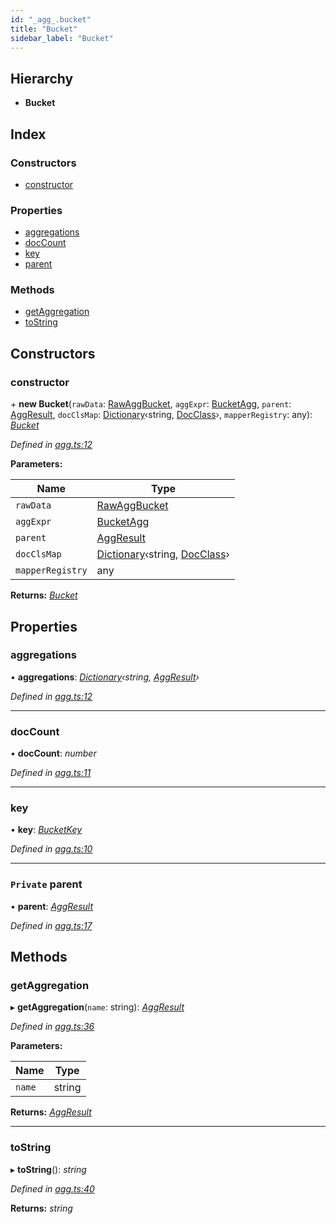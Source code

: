 ```yaml
---
id: "_agg_.bucket"
title: "Bucket"
sidebar_label: "Bucket"
---
```


## Hierarchy

* **Bucket**

## Index

### Constructors

* [constructor](_agg_.bucket.md#constructor)

### Properties

* [aggregations](_agg_.bucket.md#aggregations)
* [docCount](_agg_.bucket.md#doccount)
* [key](_agg_.bucket.md#key)
* [parent](_agg_.bucket.md#private-parent)

### Methods

* [getAggregation](_agg_.bucket.md#getaggregation)
* [toString](_agg_.bucket.md#tostring)

## Constructors

###  constructor

\+ **new Bucket**(`rawData`: [RawAggBucket](../modules/_types_.md#rawaggbucket), `aggExpr`: [BucketAgg](_agg_.bucketagg.md), `parent`: [AggResult](_agg_.aggresult.md), `docClsMap`: [Dictionary](../modules/_types_.md#dictionary)‹string, [DocClass](../modules/_document_.md#docclass)›, `mapperRegistry`: any): *[Bucket](_agg_.bucket.md)*

*Defined in [agg.ts:12](https://github.com/kindritskyiMax/elasticmagic-js/blob/c9215ce/src/agg.ts#L12)*

**Parameters:**

Name | Type |
------ | ------ |
`rawData` | [RawAggBucket](../modules/_types_.md#rawaggbucket) |
`aggExpr` | [BucketAgg](_agg_.bucketagg.md) |
`parent` | [AggResult](_agg_.aggresult.md) |
`docClsMap` | [Dictionary](../modules/_types_.md#dictionary)‹string, [DocClass](../modules/_document_.md#docclass)› |
`mapperRegistry` | any |

**Returns:** *[Bucket](_agg_.bucket.md)*

## Properties

###  aggregations

• **aggregations**: *[Dictionary](../modules/_types_.md#dictionary)‹string, [AggResult](_agg_.aggresult.md)›*

*Defined in [agg.ts:12](https://github.com/kindritskyiMax/elasticmagic-js/blob/c9215ce/src/agg.ts#L12)*

___

###  docCount

• **docCount**: *number*

*Defined in [agg.ts:11](https://github.com/kindritskyiMax/elasticmagic-js/blob/c9215ce/src/agg.ts#L11)*

___

###  key

• **key**: *[BucketKey](../modules/_agg_.md#bucketkey)*

*Defined in [agg.ts:10](https://github.com/kindritskyiMax/elasticmagic-js/blob/c9215ce/src/agg.ts#L10)*

___

### `Private` parent

• **parent**: *[AggResult](_agg_.aggresult.md)*

*Defined in [agg.ts:17](https://github.com/kindritskyiMax/elasticmagic-js/blob/c9215ce/src/agg.ts#L17)*

## Methods

###  getAggregation

▸ **getAggregation**(`name`: string): *[AggResult](_agg_.aggresult.md)*

*Defined in [agg.ts:36](https://github.com/kindritskyiMax/elasticmagic-js/blob/c9215ce/src/agg.ts#L36)*

**Parameters:**

Name | Type |
------ | ------ |
`name` | string |

**Returns:** *[AggResult](_agg_.aggresult.md)*

___

###  toString

▸ **toString**(): *string*

*Defined in [agg.ts:40](https://github.com/kindritskyiMax/elasticmagic-js/blob/c9215ce/src/agg.ts#L40)*

**Returns:** *string*
